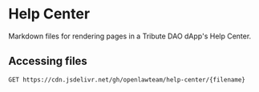# Help Center

Markdown files for rendering pages in a Tribute DAO dApp's Help Center.

## Accessing files

```
GET https://cdn.jsdelivr.net/gh/openlawteam/help-center/{filename}
```
